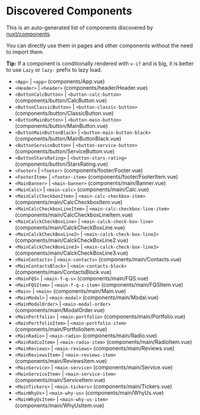 # Discovered Components

This is an auto-generated list of components discovered by [nuxt/components](https://github.com/nuxt/components).

You can directly use them in pages and other components without the need to import them.

**Tip:** If a component is conditionally rendered with `v-if` and is big, it is better to use `Lazy` or `lazy-` prefix to lazy load.

- `<App>` | `<app>` (components/App.vue)
- `<Header>` | `<header>` (components/header/Header.vue)
- `<ButtonCalcButton>` | `<button-calc-button>` (components/button/CalcButton.vue)
- `<ButtonClassicButton>` | `<button-classic-button>` (components/button/ClassicButton.vue)
- `<ButtonMainButton>` | `<button-main-button>` (components/button/MainButton.vue)
- `<ButtonMainButtonBlack>` | `<button-main-button-black>` (components/button/MainButtonBlack.vue)
- `<ButtonServiceButton>` | `<button-service-button>` (components/button/ServiceButton.vue)
- `<ButtonStarsRating>` | `<button-stars-rating>` (components/button/StarsRating.vue)
- `<Footer>` | `<footer>` (components/footer/Footer.vue)
- `<FooterItem>` | `<footer-item>` (components/footer/FooterItem.vue)
- `<MainBanner>` | `<main-banner>` (components/main/Banner.vue)
- `<MainCalc>` | `<main-calc>` (components/main/Calc.vue)
- `<MainCalcCheckboxItem>` | `<main-calc-checkbox-item>` (components/main/CalcCheckboxItem.vue)
- `<MainCalcCheckboxLineItem>` | `<main-calc-checkbox-line-item>` (components/main/CalcCheckboxLineItem.vue)
- `<MainCalckCheckBoxLine>` | `<main-calck-check-box-line>` (components/main/CalckCheckBoxLine.vue)
- `<MainCalckCheckBoxLine2>` | `<main-calck-check-box-line2>` (components/main/CalckCheckBoxLine2.vue)
- `<MainCalckCheckBoxLine3>` | `<main-calck-check-box-line3>` (components/main/CalckCheckBoxLine3.vue)
- `<MainContacts>` | `<main-contacts>` (components/main/Contacts.vue)
- `<MainContactsBlock>` | `<main-contacts-block>` (components/main/ContactsBlock.vue)
- `<MainFQS>` | `<main-f-q-s>` (components/main/FQS.vue)
- `<MainFQSItem>` | `<main-f-q-s-item>` (components/main/FQSItem.vue)
- `<Main>` | `<main>` (components/main/Main.vue)
- `<MainModal>` | `<main-modal>` (components/main/Modal.vue)
- `<MainModalOrder>` | `<main-modal-order>` (components/main/ModalOrder.vue)
- `<MainPortfolio>` | `<main-portfolio>` (components/main/Portfolio.vue)
- `<MainPortfolioItem>` | `<main-portfolio-item>` (components/main/PortfolioItem.vue)
- `<MainRadio>` | `<main-radio>` (components/main/Radio.vue)
- `<MainRadioItem>` | `<main-radio-item>` (components/main/RadioItem.vue)
- `<MainReviews>` | `<main-reviews>` (components/main/Reviews.vue)
- `<MainReviewsItem>` | `<main-reviews-item>` (components/main/ReviewsItem.vue)
- `<MainService>` | `<main-service>` (components/main/Service.vue)
- `<MainServiceItem>` | `<main-service-item>` (components/main/ServiceItem.vue)
- `<MainTickers>` | `<main-tickers>` (components/main/Tickers.vue)
- `<MainWhyUs>` | `<main-why-us>` (components/main/WhyUs.vue)
- `<MainWhyUsItem>` | `<main-why-us-item>` (components/main/WhyUsItem.vue)
